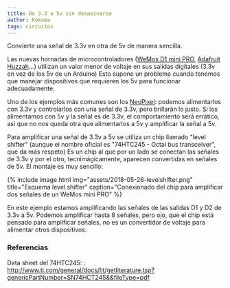 ```yaml
---
title: De 3.3 a 5v sin despeinarse
author: Kokuma
tags: circuitos
---
```


Convierte una señal de 3.3v en otra de 5v de manera sencilla.

Las nuevas hornadas de microcontroladores ([WeMos D1 mini PRO](https://wiki.wemos.cc/products:d1:d1_mini_pro), [Adafruit Huzzah](https://learn.adafruit.com/adafruit-huzzah-esp8266-breakout?view=all)...) utilizan un valor menor de voltaje en sus salidas digitales (3.3v en vez de los 5v de un Arduino) Esto supone un problema cuando tenemos que manejar dispositivos que requieren los 5v para funcionar adecuadamente.

Uno de los ejemplos más comunes son los [NeoPixel](https://learn.adafruit.com/adafruit-neopixel-uberguide/the-magic-of-neopixels): podemos alimentarlos con 3.3v y controlarlos con una señal de 3.3v, pero brillarán lo justo. Si los alimentamos con 5v y la señal es de 3.3v, el comportamiento será errático, así que no nos queda otra que alimentarlos a 5v y amplificar la señal a 5v.

Para amplificar una señal de 3.3v a 5v se utiliza un chip llamado "level shifter" (aunque el nombre oficial es "74HTC245 - Octal bus transceiver", que da más respeto) Es un chip al que por un lado se conectan las señales de 3.3v y por el otro, tecnimágicamente, aparecen convertidas en señales de 5v. El montaje es muy sencillo:

{% include image.html
  img="assets/2018-05-26-levelshifter.png"
  title="Esquema level shifter"
  caption="Conexionado del chip para amplificar dos señales de un WeMos mini PRO"
 %}

En este ejemplo estamos amplificando las señales de las salidas D1 y D2 de 3.3v a 5v. Podemos amplificar hasta 8 señales, pero ojo, que el chip está pensado para amplificar señales, no es un convertidor de voltaje para alimentar otros dispositivos.

### Referencias

Data sheet del 74HTC245:
: <http://www.ti.com/general/docs/lit/getliterature.tsp?genericPartNumber=SN74HCT245&&fileType=pdf>
